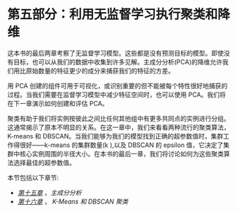 

# 第五部分：利用无监督学习执行聚类和降维

这本书的最后两章考察了无监督学习模型。这些都是没有预测目标的模型。即使没有目标，也可以从我们的数据中收集到许多见解。主成分分析(PCA)的降维允许我们用比原始数量的特征更少的成分来捕获我们的特征的方差。

用 PCA 创建的组件可用于可视化，或识别重要的但不能被每个特性很好地捕获的过程。当我们需要在监督学习模型中减少特征空间时，也可以使用 PCA。我们将在下一章演示如何创建和评估 PCA。

聚类有助于我们将实例按彼此之间比任何其他组中有更多共同点的实例进行分组。这通常揭示了原本不明显的关系。在这一章中，我们来看看两种流行的聚类算法，K-means 和 DBSCAN。当我们能够为我们的模型找到正确的超参数值时，集群工作得很好——k-means 的集群数量(k ),以及 DBSCAN 的 epsilon 值，它决定了集群中核心实例周围的半径大小。在本书的最后一章，我们将讨论如何为这些聚类算法选择最佳的超参数值。

本节包括以下章节:

*   [*第十五章*](B17978_15_ePub.xhtml#_idTextAnchor170) ，*主成分分析*
*   [*第十六章*](B17978_16_ePub.xhtml#_idTextAnchor177) ， *K-Means 和 DBSCAN 聚类*